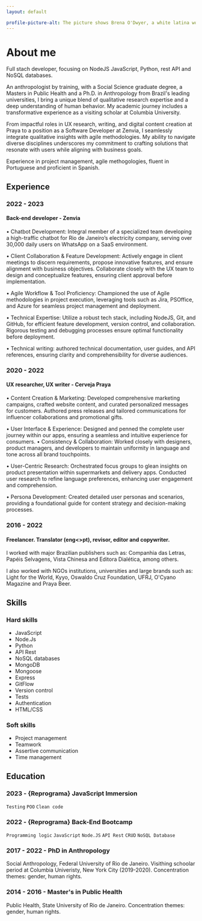 ```yaml
---
layout: default

profile-picture-alt: The picture shows Brena O'Dwyer, a white latina woman with brown eyes and brown wavy hair. She is smiling. The background is blurred green.
---
```


# About me
Full stach developer, focusing on NodeJS JavaScript, Python, rest API and NoSQL databases.

An anthropologist by training, with a Social Science graduate degree, a Masters in Public Health and a Ph.D. in Anthropology from Brazil's leading universities, I bring a unique blend of qualitative research expertise and a deep understanding of human behavior. My academic journey includes a transformative experience as a visiting scholar at Columbia University.

From impactful roles in UX research, writing, and digital content creation at Praya to a position as a Software Developer at Zenvia, I seamlessly integrate qualitative insights with agile methodologies. My ability to navigate diverse disciplines underscores my commitment to crafting solutions that resonate with users while aligning with business goals.

Experience in project management, agile methogologies, fluent in Portuguese and proficient in Spanish.

## Experience
### 2022 - 2023
#### Back-end developer - Zenvia
•	Chatbot Development: Integral member of a specialized team developing a high-traffic chatbot for Rio de Janeiro’s electricity company, serving over 30,000 daily users on WhatsApp on a SaaS environment.

•	Client Collaboration & Feature Development: Actively engage in client meetings to discern requirements, propose innovative features, and ensure alignment with business objectives. Collaborate closely with the UX team to design and conceptualize features, ensuring client approval before implementation.

•	Agile Workflow & Tool Proficiency: Championed the use of Agile methodologies in project execution, leveraging tools such as Jira, PSOffice, and Azure for seamless project management and deployment.

•	Technical Expertise: Utilize a robust tech stack, including NodeJS, Git, and GitHub, for efficient feature development, version control, and collaboration. Rigorous testing and debugging processes ensure optimal functionality before deployment.

•	Technical writing: authored technical documentation, user guides, and API references, ensuring clarity and comprehensibility for diverse audiences.


### 2020 - 2022
#### UX researcher, UX writer - Cerveja Praya
•	Content Creation & Marketing: Developed comprehensive marketing campaigns, crafted website content, and curated personalized messages for customers. Authored press releases and tailored communications for influencer collaborations and promotional gifts.

•	User Interface & Experience: Designed and penned the complete user journey within our apps, ensuring a seamless and intuitive experience for consumers.
•	Consistency & Collaboration: Worked closely with designers, product managers, and developers to maintain uniformity in language and tone across all brand touchpoints.

•	User-Centric Research: Orchestrated focus groups to glean insights on product presentation within supermarkets and delivery apps. Conducted user research to refine language preferences, enhancing user engagement and comprehension.

•	Persona Development: Created detailed user personas and scenarios, providing a foundational guide for content strategy and decision-making processes.


### 2016 - 2022
#### Freelancer. Translator (eng<>pt), revisor, editor and copywriter.
I worked with major Brazilian publishers such as: Companhia das Letras, Papéis Selvagens, Vista Chinesa  and Editora Dialética, among others.

I also worked with NGOs institutions, universities and large brands such as: Light for the World, Kyyo, Oswaldo Cruz Foundation, UFRJ, O'Cyano Magazine and Praya Beer.

## Skills
### Hard skills
* JavaScript
* Node.Js
* Python
* API Rest
* NoSQL databases
* MongoDB
* Mongoose
* Express
* GitFlow
* Version control
* Tests
* Authentication
* HTML/CSS

### Soft skills
* Project management
* Teamwork
* Assertive communication
* Time management

## Education
### 2023 - {Reprograma} JavaScript Immersion
`Testing`
`POO`
`Clean code`

### 2022 - {Reprograma} Back-End Bootcamp
`Programming logic`
`JavaScript`
`Node.JS`
`API Rest`
`CRUD`
`NoSQL Database`

### 2017 - 2022 - PhD in Anthropology
Social Anthropology, Federal University of Rio de Janeiro.
Visithing schoolar period at Columbia Univeristy, New York City (2019-2020).
Concentration themes: gender, human rights.

### 2014 - 2016 - Master's in Public Health
Public Health, State University of Rio de Janeiro.
Concentration themes: gender, human rights.
